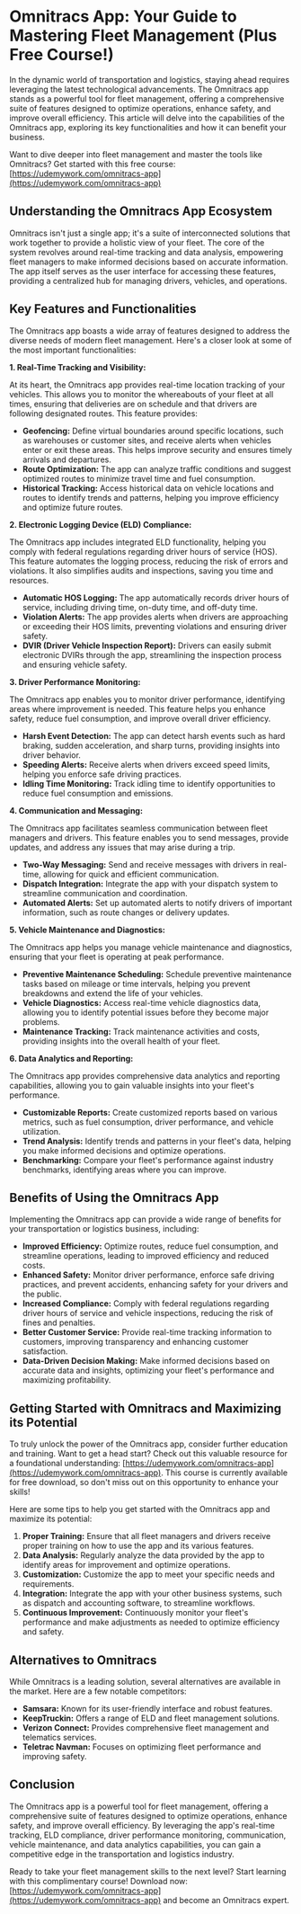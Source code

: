 # Omnitracs App: Your Guide to Mastering Fleet Management (Plus Free Course!)

In the dynamic world of transportation and logistics, staying ahead requires leveraging the latest technological advancements. The Omnitracs app stands as a powerful tool for fleet management, offering a comprehensive suite of features designed to optimize operations, enhance safety, and improve overall efficiency. This article will delve into the capabilities of the Omnitracs app, exploring its key functionalities and how it can benefit your business.

Want to dive deeper into fleet management and master the tools like Omnitracs? Get started with this free course: [https://udemywork.com/omnitracs-app](https://udemywork.com/omnitracs-app)

## Understanding the Omnitracs App Ecosystem

Omnitracs isn't just a single app; it's a suite of interconnected solutions that work together to provide a holistic view of your fleet. The core of the system revolves around real-time tracking and data analysis, empowering fleet managers to make informed decisions based on accurate information. The app itself serves as the user interface for accessing these features, providing a centralized hub for managing drivers, vehicles, and operations.

## Key Features and Functionalities

The Omnitracs app boasts a wide array of features designed to address the diverse needs of modern fleet management. Here's a closer look at some of the most important functionalities:

**1. Real-Time Tracking and Visibility:**

At its heart, the Omnitracs app provides real-time location tracking of your vehicles. This allows you to monitor the whereabouts of your fleet at all times, ensuring that deliveries are on schedule and that drivers are following designated routes. This feature provides:

*   **Geofencing:** Define virtual boundaries around specific locations, such as warehouses or customer sites, and receive alerts when vehicles enter or exit these areas. This helps improve security and ensures timely arrivals and departures.
*   **Route Optimization:** The app can analyze traffic conditions and suggest optimized routes to minimize travel time and fuel consumption.
*   **Historical Tracking:** Access historical data on vehicle locations and routes to identify trends and patterns, helping you improve efficiency and optimize future routes.

**2. Electronic Logging Device (ELD) Compliance:**

The Omnitracs app includes integrated ELD functionality, helping you comply with federal regulations regarding driver hours of service (HOS). This feature automates the logging process, reducing the risk of errors and violations. It also simplifies audits and inspections, saving you time and resources.

*   **Automatic HOS Logging:** The app automatically records driver hours of service, including driving time, on-duty time, and off-duty time.
*   **Violation Alerts:** The app provides alerts when drivers are approaching or exceeding their HOS limits, preventing violations and ensuring driver safety.
*   **DVIR (Driver Vehicle Inspection Report):** Drivers can easily submit electronic DVIRs through the app, streamlining the inspection process and ensuring vehicle safety.

**3. Driver Performance Monitoring:**

The Omnitracs app enables you to monitor driver performance, identifying areas where improvement is needed. This feature helps you enhance safety, reduce fuel consumption, and improve overall driver efficiency.

*   **Harsh Event Detection:** The app can detect harsh events such as hard braking, sudden acceleration, and sharp turns, providing insights into driver behavior.
*   **Speeding Alerts:** Receive alerts when drivers exceed speed limits, helping you enforce safe driving practices.
*   **Idling Time Monitoring:** Track idling time to identify opportunities to reduce fuel consumption and emissions.

**4. Communication and Messaging:**

The Omnitracs app facilitates seamless communication between fleet managers and drivers. This feature enables you to send messages, provide updates, and address any issues that may arise during a trip.

*   **Two-Way Messaging:** Send and receive messages with drivers in real-time, allowing for quick and efficient communication.
*   **Dispatch Integration:** Integrate the app with your dispatch system to streamline communication and coordination.
*   **Automated Alerts:** Set up automated alerts to notify drivers of important information, such as route changes or delivery updates.

**5. Vehicle Maintenance and Diagnostics:**

The Omnitracs app helps you manage vehicle maintenance and diagnostics, ensuring that your fleet is operating at peak performance.

*   **Preventive Maintenance Scheduling:** Schedule preventive maintenance tasks based on mileage or time intervals, helping you prevent breakdowns and extend the life of your vehicles.
*   **Vehicle Diagnostics:** Access real-time vehicle diagnostics data, allowing you to identify potential issues before they become major problems.
*   **Maintenance Tracking:** Track maintenance activities and costs, providing insights into the overall health of your fleet.

**6. Data Analytics and Reporting:**

The Omnitracs app provides comprehensive data analytics and reporting capabilities, allowing you to gain valuable insights into your fleet's performance.

*   **Customizable Reports:** Create customized reports based on various metrics, such as fuel consumption, driver performance, and vehicle utilization.
*   **Trend Analysis:** Identify trends and patterns in your fleet's data, helping you make informed decisions and optimize operations.
*   **Benchmarking:** Compare your fleet's performance against industry benchmarks, identifying areas where you can improve.

## Benefits of Using the Omnitracs App

Implementing the Omnitracs app can provide a wide range of benefits for your transportation or logistics business, including:

*   **Improved Efficiency:** Optimize routes, reduce fuel consumption, and streamline operations, leading to improved efficiency and reduced costs.
*   **Enhanced Safety:** Monitor driver performance, enforce safe driving practices, and prevent accidents, enhancing safety for your drivers and the public.
*   **Increased Compliance:** Comply with federal regulations regarding driver hours of service and vehicle inspections, reducing the risk of fines and penalties.
*   **Better Customer Service:** Provide real-time tracking information to customers, improving transparency and enhancing customer satisfaction.
*   **Data-Driven Decision Making:** Make informed decisions based on accurate data and insights, optimizing your fleet's performance and maximizing profitability.

## Getting Started with Omnitracs and Maximizing its Potential

To truly unlock the power of the Omnitracs app, consider further education and training. Want to get a head start? Check out this valuable resource for a foundational understanding: [https://udemywork.com/omnitracs-app](https://udemywork.com/omnitracs-app). This course is currently available for free download, so don't miss out on this opportunity to enhance your skills!

Here are some tips to help you get started with the Omnitracs app and maximize its potential:

1.  **Proper Training:** Ensure that all fleet managers and drivers receive proper training on how to use the app and its various features.
2.  **Data Analysis:** Regularly analyze the data provided by the app to identify areas for improvement and optimize operations.
3.  **Customization:** Customize the app to meet your specific needs and requirements.
4.  **Integration:** Integrate the app with your other business systems, such as dispatch and accounting software, to streamline workflows.
5.  **Continuous Improvement:** Continuously monitor your fleet's performance and make adjustments as needed to optimize efficiency and safety.

## Alternatives to Omnitracs

While Omnitracs is a leading solution, several alternatives are available in the market. Here are a few notable competitors:

*   **Samsara:** Known for its user-friendly interface and robust features.
*   **KeepTruckin:** Offers a range of ELD and fleet management solutions.
*   **Verizon Connect:** Provides comprehensive fleet management and telematics services.
*   **Teletrac Navman:** Focuses on optimizing fleet performance and improving safety.

## Conclusion

The Omnitracs app is a powerful tool for fleet management, offering a comprehensive suite of features designed to optimize operations, enhance safety, and improve overall efficiency. By leveraging the app's real-time tracking, ELD compliance, driver performance monitoring, communication, vehicle maintenance, and data analytics capabilities, you can gain a competitive edge in the transportation and logistics industry.

Ready to take your fleet management skills to the next level? Start learning with this complimentary course! Download now: [https://udemywork.com/omnitracs-app](https://udemywork.com/omnitracs-app) and become an Omnitracs expert.
